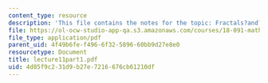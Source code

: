 ```yaml
---
content_type: resource
description: 'This file contains the notes for the topic: Fractals?and?Dimension.'
file: https://ol-ocw-studio-app-qa.s3.amazonaws.com/courses/18-091-mathematical-exposition-spring-2005/4d85f9c231d9b27e7216676cb61210df_lecture11part1.pdf
file_type: application/pdf
parent_uid: 4f49b6fe-f496-6f32-5896-60bb9d27e8e0
resourcetype: Document
title: lecture11part1.pdf
uid: 4d85f9c2-31d9-b27e-7216-676cb61210df
---
```

